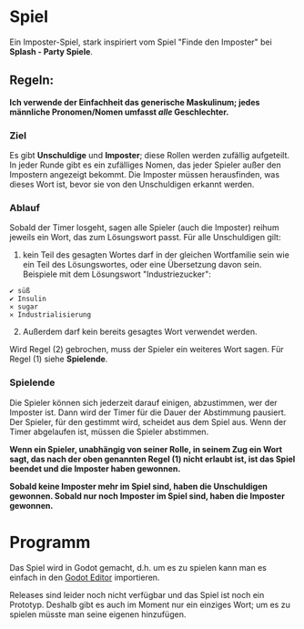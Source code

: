 # Spiel

Ein Imposter-Spiel, stark inspiriert vom Spiel "Finde den Imposter" bei **Splash - Party Spiele**.

## Regeln:

**Ich verwende der Einfachheit das generische Maskulinum; jedes männliche Pronomen/Nomen umfasst *alle* Geschlechter.**

### Ziel

Es gibt **Unschuldige** und **Imposter**; diese Rollen werden zufällig aufgeteilt. In jeder Runde gibt es ein zufälliges Nomen, das jeder Spieler außer den Impostern angezeigt bekommt. Die Imposter müssen herausfinden, was dieses Wort ist, bevor sie von den Unschuldigen erkannt werden.

### Ablauf

Sobald der Timer losgeht, sagen alle Spieler (auch die Imposter) reihum jeweils ein Wort, das zum Lösungswort passt. Für alle Unschuldigen gilt:
1. kein Teil des gesagten Wortes darf in der gleichen Wortfamilie sein wie ein Teil des Lösungswortes, oder eine Übersetzung davon sein. Beispiele mit dem Lösungswort "Industriezucker":

```
✔ süß
✔ Insulin
✕ sugar
✕ Industrialisierung
```

2. Außerdem darf kein bereits gesagtes Wort verwendet werden.

Wird Regel (2) gebrochen, muss der Spieler ein weiteres Wort sagen. Für Regel (1) siehe **Spielende**.

### Spielende

Die Spieler können sich jederzeit darauf einigen, abzustimmen, wer der Imposter ist. Dann wird der Timer für die Dauer der Abstimmung pausiert. Der Spieler, für den gestimmt wird, scheidet aus dem Spiel aus.
Wenn der Timer abgelaufen ist, müssen die Spieler abstimmen.

**Wenn ein Spieler, unabhängig von seiner Rolle, in seinem Zug ein Wort sagt, das nach der oben genannten Regel (1) nicht erlaubt ist, ist das Spiel beendet und die Imposter haben gewonnen.**

**Sobald keine Imposter mehr im Spiel sind, haben die Unschuldigen gewonnen. Sobald nur noch Imposter im Spiel sind, haben die Imposter gewonnen.**

# Programm

Das Spiel wird in Godot gemacht, d.h. um es zu spielen kann man es einfach in den [Godot Editor](https://godotengine.org/download/) importieren.

Releases sind leider noch nicht verfügbar und das Spiel ist noch ein Prototyp. Deshalb gibt es auch im Moment nur ein einziges Wort; um es zu spielen müsste man seine eigenen hinzufügen.
